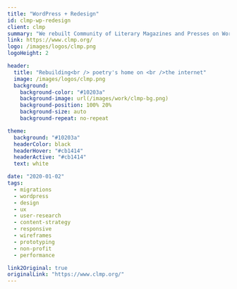 ```yaml
---
title: "WordPress + Redesign"
id: clmp-wp-redesign
client: clmp
summary: "We rebuilt Community of Literary Magazines and Presses on WordPress for performance, user experience and mobile."
link: https://www.clmp.org/
logo: /images/logos/clmp.png
logoHeight: 2

header:
  title: "Rebuilding<br /> poetry's home on <br />the internet"
  image: /images/logos/clmp.png
  background:
    background-color: "#10203a"
    background-image: url(/images/work/clmp-bg.png)
    background-position: 100% 20%
    background-size: auto
    background-repeat: no-repeat

theme:
  background: "#10203a"
  headerColor: black
  headerHover: "#cb1414"
  headerActive: "#cb1414"
  text: white

date: "2020-01-02"
tags:
  - migrations
  - wordpress
  - design
  - ux
  - user-research
  - content-strategy
  - responsive
  - wireframes
  - prototyping
  - non-profit
  - performance

link2Original: true
originalLink: "https://www.clmp.org/"
---
```


